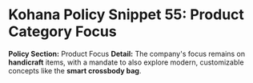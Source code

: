 # Kohana Policy Snippet 55: Product Category Focus
**Policy Section:** Product Focus
**Detail:** The company's focus remains on **handicraft** items, with a mandate to also explore modern, customizable concepts like the **smart crossbody bag**.